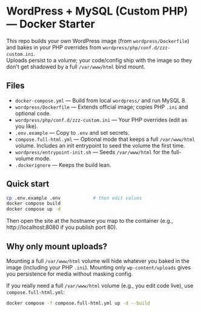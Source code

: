# WordPress + MySQL (Custom PHP) — Docker Starter

This repo builds your own WordPress image (from `wordpress/Dockerfile`) and bakes in your PHP overrides from `wordpress/php/conf.d/zzz-custom.ini`.  
Uploads persist to a volume; your code/config ship with the image so they don't get shadowed by a full `/var/www/html` bind mount.

## Files
- `docker-compose.yml` — Build from local `wordpress/` and run MySQL 8.
- `wordpress/Dockerfile` — Extends official image; copies PHP `.ini` and optional code.
- `wordpress/php/conf.d/zzz-custom.ini` — Your PHP overrides (edit as you like).
- `.env.example` — Copy to `.env` and set secrets.
- `compose.full-html.yml` — Optional mode that keeps a full `/var/www/html` volume. Includes an init entrypoint to seed the volume the first time.
- `wordpress/entrypoint-init.sh` — Seeds `/var/www/html` for the full-volume mode.
- `.dockerignore` — Keeps the build lean.

## Quick start
```bash
cp .env.example .env            # then edit values
docker compose build
docker compose up -d
```

Then open the site at the hostname you map to the container (e.g., http://localhost:8080 if you publish port 80).

## Why only mount uploads?
Mounting a full `/var/www/html` volume will hide whatever you baked in the image (including your PHP `.ini`). Mounting only `wp-content/uploads` gives you persistence for media without masking config.

If you really need a full `/var/www/html` volume (e.g., you edit code live), use `compose.full-html.yml`:
```bash
docker compose -f compose.full-html.yml up -d --build
```

